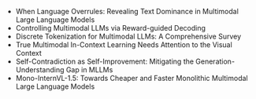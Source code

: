 - When Language Overrules: Revealing Text Dominance in Multimodal Large Language Models
- Controlling Multimodal LLMs via Reward-guided Decoding
- Discrete Tokenization for Multimodal LLMs: A Comprehensive Survey
- True Multimodal In-Context Learning Needs Attention to the Visual Context
- Self-Contradiction as Self-Improvement: Mitigating the Generation-Understanding Gap in MLLMs
- Mono-InternVL-1.5: Towards Cheaper and Faster Monolithic Multimodal Large Language Models
